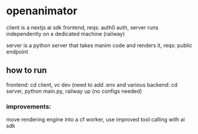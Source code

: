 # openanimator

client is a nextjs ai sdk frontend, reqs: auth0 auth, server runs independently on a dedicated machine (railway)

server is a python server that takes manim code and renders it, reqs: public endpoint

## how to run

frontend: cd client, vc dev (need to add .env and various <variables>
backend: cd server, python main.py, railway up (no configs needed)



### improvements:

move rendering engine into a cf worker, use improved tool calling with ai sdk
